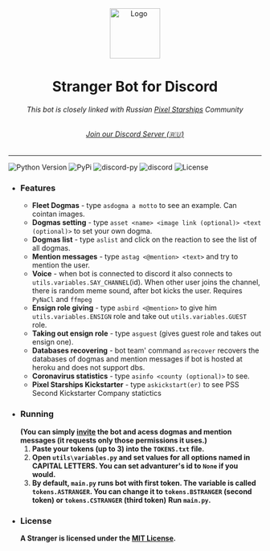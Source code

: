 <div align='center'>
    <img src="https://cdn.discordapp.com/attachments/685553321901293605/718140139632853083/e5982ce2900da24da3e4ac7c7fafc117.jpg" alt="Logo" width="100" height="100">
    <h1>Stranger Bot for Discord</h1>
    <h6>This bot is closely linked with Russian <a href='https://www.pixelstarships.com/'>Pixel Starships</a> Community</h6>
    <h6><a href='https://discord.gg/A4NETzF'>Join our Discord Server (🇷🇺)</a></h6>
</div>

___

![Python Version](https://img.shields.io/badge/python_>%3D-3.6-green) ![PyPi](https://warehouse-camo.ingress.cmh1.psfhosted.org/cd7ef4975d71b4a87a35b3c01b5b1ec8481c4549/68747470733a2f2f696d672e736869656c64732e696f2f707970692f762f7069702e737667)
![discord-py](https://img.shields.io/badge/discord.py-1.3.1-blue)     ![discord](https://img.shields.io/badge/discord-1.0.1-blue)
![License](https://img.shields.io/badge/license-MIT-green)

* ### Features
    * __Fleet Dogmas__ - type `asdogma a motto` to see an example. Can cointan images.
    * __Dogmas setting__ - type `asset <name> <image link (optional)> <text (optional)>` to set your own dogma.
    * __Dogmas list__ - type `aslist` and click on the reaction to see the list of all dogmas.
    * __Mention messages__ - type `astag <@mention> <text>` and try to mention the user.
    * __Voice__ - when bot is connected to discord it also connects to `utils.variables.SAY_CHANNEL`(id). When other user joins the channel, there is random meme sound, after bot kicks the user. Requires `PyNaCl` and `ffmpeg`
    * __Ensign role giving__ - type `asbird <@mention>` to give him `utils.variables.ENSIGN` role and take out `utils.variables.GUEST` role.
    * __Taking out ensign role__ - type `asguest` (gives guest role and takes out ensign one).
    * __Databases recovering__ - bot team' command `asrecover` recovers the databases of dogmas and mention messages if bot is hosted at heroku and does not support dbs.
    * __Coronavirus statistics__ - type `asinfo <county (optional)>` to see.
    * __Pixel Starships Kickstarter__ - type `askickstart(er)` to see PSS Second Kickstarter Company statictics
* ### Running
    __(You can simply [invite](https://discord.com/api/oauth2/authorize?client_id=670692900593598530&permissions=288738624&scope=bot) the bot and acess dogmas and mention messages (it requests only those permissions it uses.)__
    1. __Paste your tokens (up to 3) into the `TOKENS.txt` file.__
    1. __Open `utils\variables.py` and set values for all options named in CAPITAL LETTERS. You can set advanturer's id to `None` if you would.__
    1. __By default, `main.py` runs bot with first token. The variable is called `tokens.ASTRANGER`. You can change it to `tokens.BSTRANGER` (second token) or `tokens.CSTRANGER` (third token)__
    __Run `main.py`.__
* ### License
    __A Stranger is licensed under the [MIT License](https://github.com/TheAmmiR/stranger-bot/blob/master/LICENSE).__
